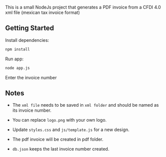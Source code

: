 This is a small NodeJs project that generates a PDF invoice from a CFDI 4.0 xml file (mexican tax invoice format)

## Getting Started

Install dependencies:

```bash
npm install
```
Run app:

```bash
node app.js
```
Enter the invoice number


## Notes

- The `xml file` needs to be saved in `xml folder` and should be named as its invoice number.

- You can replace `logo.png` with your own logo.

- Update `styles.css` and `js/template.js` for a new design.

- The pdf invoice will be created in pdf folder.

- `db.json` keeps the last invoice number created.


